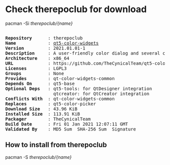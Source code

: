 # Check therepoclub for download

        
pacman -Si *therepoclub/{name}*

<div class="highlight"><pre class="highlight"><text>
<b>Repository</b>      : therepoclub
<b>Name</b>            : <a href='../../x86_64/qt5-color-widgets-2021.01.01-1-x86_64.pkg.tar.zst'>qt5-color-widgets</a>
<b>Version</b>         : 2021.01.01-1
<b>Description</b>     : A user-friendly color dialog and several color-related widgets for Qt
<b>Architecture</b>    : x86_64
<b>URL</b>             : https://github.com/TheCynicalTeam/qt5-color-widgets
<b>Licenses</b>        : LGPL3
<b>Groups</b>          : None
<b>Provides</b>        : qt-color-widgets-common
<b>Depends On</b>      : qt5-base
<b>Optional Deps</b>   : qt5-tools: for QtDesigner integration
                  qtcreator: for QtCreator integration
<b>Conflicts With</b>  : qt-color-widgets-common
<b>Replaces</b>        : qt5-color-picker
<b>Download Size</b>   : 43.96 KiB
<b>Installed Size</b>  : 113.91 KiB
<b>Packager</b>        : TheCynicalTeam <wayne6324@gmail.com>
<b>Build Date</b>      : Fri 01 Jan 2021 12:07:11 GMT
<b>Validated By</b>    : MD5 Sum  SHA-256 Sum  Signature
</text></pre></div>

## How to install from therepoclub

        
pacman -S *therepoclub/{name}*
